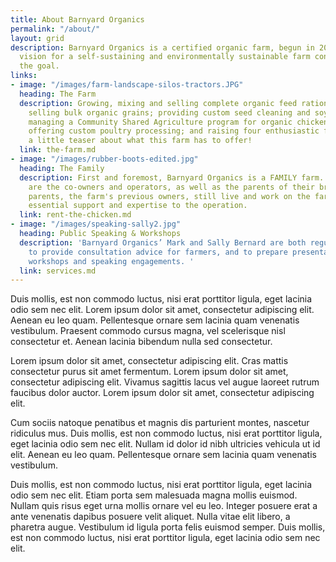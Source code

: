 ```yaml
---
title: About Barnyard Organics
permalink: "/about/"
layout: grid
description: Barnyard Organics is a certified organic farm, begun in 2003, where a
  vision for a self-sustaining and environmentally sustainable farm continues to be
  the goal.
links:
- image: "/images/farm-landscape-silos-tractors.JPG"
  heading: The Farm
  description: Growing, mixing and selling complete organic feed rations for livestock;
    selling bulk organic grains; providing custom seed cleaning and soybean roasting,
    managing a Community Shared Agriculture program for organic chicken and eggs;
    offering custom poultry processing; and raising four enthusiastic farm kids is
    a little teaser about what this farm has to offer!
  link: the-farm.md
- image: "/images/rubber-boots-edited.jpg"
  heading: The Family
  description: First and foremost, Barnyard Organics is a FAMILY farm.  Mark and Sally
    are the co-owners and operators, as well as the parents of their brood of four.  Mark's
    parents, the farm's previous owners, still live and work on the farm too, providing
    essential support and expertise to the operation.
  link: rent-the-chicken.md
- image: "/images/speaking-sally2.jpg"
  heading: Public Speaking & Workshops
  description: 'Barnyard Organics’ Mark and Sally Bernard are both regularly asked
    to provide consultation advice for farmers, and to prepare presentations for educational
    workshops and speaking engagements. '
  link: services.md
---
```

Duis mollis, est non commodo luctus, nisi erat porttitor ligula, eget lacinia odio sem nec elit. Lorem ipsum dolor sit amet, consectetur adipiscing elit. Aenean eu leo quam. Pellentesque ornare sem lacinia quam venenatis vestibulum. Praesent commodo cursus magna, vel scelerisque nisl consectetur et. Aenean lacinia bibendum nulla sed consectetur.

Lorem ipsum dolor sit amet, consectetur adipiscing elit. Cras mattis consectetur purus sit amet fermentum. Lorem ipsum dolor sit amet, consectetur adipiscing elit. Vivamus sagittis lacus vel augue laoreet rutrum faucibus dolor auctor. Lorem ipsum dolor sit amet, consectetur adipiscing elit.

Cum sociis natoque penatibus et magnis dis parturient montes, nascetur ridiculus mus. Duis mollis, est non commodo luctus, nisi erat porttitor ligula, eget lacinia odio sem nec elit. Nullam id dolor id nibh ultricies vehicula ut id elit. Aenean eu leo quam. Pellentesque ornare sem lacinia quam venenatis vestibulum.

Duis mollis, est non commodo luctus, nisi erat porttitor ligula, eget lacinia odio sem nec elit. Etiam porta sem malesuada magna mollis euismod. Nullam quis risus eget urna mollis ornare vel eu leo. Integer posuere erat a ante venenatis dapibus posuere velit aliquet. Nulla vitae elit libero, a pharetra augue. Vestibulum id ligula porta felis euismod semper. Duis mollis, est non commodo luctus, nisi erat porttitor ligula, eget lacinia odio sem nec elit.
